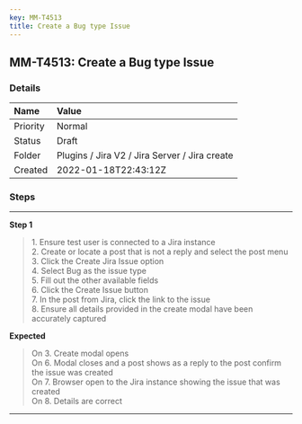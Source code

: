 ```yaml
---
key: MM-T4513
title: Create a Bug type Issue
---
```


## MM-T4513: Create a Bug type Issue

### Details

| Name     | Value                                         |
| :------- | :-------------------------------------------- |
| Priority | Normal                                        |
| Status   | Draft                                         |
| Folder   | Plugins / Jira V2 / Jira Server / Jira create |
| Created  | 2022-01-18T22:43:12Z                          |

### Steps

<hr/>

**Step 1**

> <article>1. Ensure test user is connected to a Jira instance<br />2. Create or locate a post that is not a reply and select the post menu<br />3. Click the Create Jira Issue option <br />4. Select Bug as the issue type <br />5. Fill out the other available fields<br />6. Click the Create Issue button<br />7. In the post from Jira, click the link to the issue <br />8. Ensure all details provided in the create modal have been accurately captured</article>

**Expected**

> <article>On 3. Create modal opens<br />On 6. Modal closes and a post shows as a reply to the post confirm the issue was created <br />On 7. Browser open to the Jira instance showing the issue that was created  <br />On 8. Details are correct</article>

<hr/>
